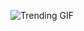 ![Trending GIF](https://media0.giphy.com/media/v1.Y2lkPThiYjIxNzcyeDd4ODFwaGt5OXFkYXUwaGJ3ZTlwd28ycjdkMXNvb3loenRsNTAxZyZlcD12MV9naWZzX3NlYXJjaCZjdD1n/NHUONhmbo448/giphy.gif)
